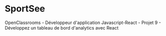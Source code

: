 # SportSee
OpenClassrooms - Développeur d'application Javascript-React - Projet 9 -  Développez un tableau de bord d'analytics avec React
